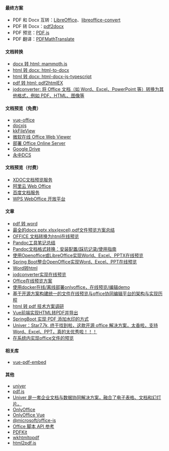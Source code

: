 #### 最终方案
- PDF 和 Docx 互转：[LibreOffice](https://www.libreoffice.org/download/download-libreoffice/)、[libreoffice-convert](https://github.com/elwerene/libreoffice-convert)
- PDF 转 Docx：[pdf2docx](https://github.com/ArtifexSoftware/pdf2docx)
- PDF 预览：[PDF.js](https://github.com/mozilla/pdf.js)
- PDF 翻译：[PDFMathTranslate](https://github.com/Byaidu/PDFMathTranslate)

#### 文档转换
- [docx 转 html: mammoth.js](https://github.com/mwilliamson/mammoth.js)
- [html 转 docx: html-to-docx](https://github.com/privateOmega/html-to-docx)
- [html 转 docx: html-docx-js-typescript](https://github.com/caiyexiang/html-docx-js-typescript)
- [pdf 转 html: pdf2htmlEX](https://github.com/pdf2htmlEX/pdf2htmlEX)
- [jodconverter: 将 Office 文档（如 Word、Excel、PowerPoint 等）转换为其他格式，例如 PDF、HTML、图像等](https://github.com/jodconverter/jodconverter)

#### 文档预览（免费）
- [vue-office](https://github.com/501351981/vue-office)
- [docxjs](https://github.com/VolodymyrBaydalka/docxjs)
- [kkFileView](https://kkview.cn/zh-cn/index.html)
- [微软在线 Office Web Viewer](https://www.microsoft.com/en-us/microsoft-365/blog/2013/04/10/office-web-viewer-view-office-documents-in-a-browser/)
- [部署 Office Online Server](https://learn.microsoft.com/zh-cn/officeonlineserver/deploy-office-online-server)
- [Google Drive](https://drive.google.com/viewer?url=${encodeURIComponent(url)})
- [永中DCS](https://www.yozodcs.com/)

#### 文档预览（付费）
- [XDOC文档预览服务](https://view.xdocin.com/)
- [阿里云 Web Office](https://help.aliyun.com/zh/imm/user-guide/document-processing-1/)
- [百度文档服务](https://cloud.baidu.com/product/doc.html)
- [WPS WebOffice 开放平台](https://solution.wps.cn/)

#### 文章
- [pdf 转 word](https://blog.csdn.net/2301_77342543/article/details/132383747)
- [最全的docx,pptx,xlsx(excel),pdf文件预览方案总结](https://juejin.cn/post/7268530145208451124)
- [OFFICE 文档转换为html在线预览](https://juejin.cn/post/6844903688566210567)
- [Pandoc工具笔记总结](https://blog.csdn.net/qq_42210908/article/details/139676176)
- [Pandoc文档格式转换：安装配置/踩坑记录/使用指南](https://zhuanlan.zhihu.com/p/682455380)
- [使用Openoffice或LibreOffice实现World、Excel、PPTX在线预览](https://juejin.cn/post/7264609364672512056)
- [Spring Boot整合OpenOffice实现Word、Excel、PPT在线预览](https://juejin.cn/post/7120904778959290399)
- [Word转html](https://juejin.cn/post/6854573212810870798)
- [jodconverter实现在线预览](https://juejin.cn/post/7030766540010045453)
- [Office在线预览方案](https://juejin.cn/post/7038854183809712135)
- [使用docker在线/离线部署onlyoffice，在线预览/编辑demo](https://juejin.cn/post/7084101754962313253)
- [基于开源方案构建统一的文件在线预览与office协同编辑平台的架构与实现历程](https://juejin.cn/post/7137096424797241352)
- [html 转 pdf 技术方案调研](https://juejin.cn/post/7338259035043561498)
- [Vue前端实现HTML转PDF并导出](https://juejin.cn/post/7090368199291568165)
- [SpringBoot 实现 PDF 添加水印的方式](https://juejin.cn/post/7232211017471672377)
- [Univer：Star7.7k, 终于找到啦，这款开源 office 解决方案，太香啦，支持Word、Excel、PPT，真的太优秀啦！！！](https://juejin.cn/post/7451055382779150376)
- [在系统内实现office文件的预览](https://juejin.cn/post/7413607758578221090)

#### 相关库
- [vue-pdf-embed](https://github.com/hrynko/vue-pdf-embed)

#### 其他
- [univer](https://github.com/dream-num/univer)
- [pdf.js](https://mozilla.github.io/pdf.js/)
- [Univer 是一套企业文档与数据协同解决方案，融合了电子表格、文档和幻灯片。](https://github.com/dream-num/univer/blob/dev/README-zh.md)
- [OnlyOffice](https://github.com/ONLYOFFICE/DocumentServer)
- [OnlyOffice Vue](https://api.onlyoffice.com/editors/vue)
- [@microsoft/office-js](https://www.npmjs.com/package/@microsoft/office-js)
- [Office 脚本 API 参考](https://learn.microsoft.com/zh-cn/javascript/api/office-scripts/overview?view=office-scripts)
- [PDFKit](https://github.com/foliojs/pdfkit)
- [wkhtmltopdf](https://wkhtmltopdf.org/index.html)
- [html2pdf.js](https://github.com/eKoopmans/html2pdf.js)

